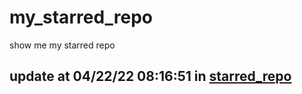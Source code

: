 # my_starred_repo
show me my starred repo

update at 04/22/22 08:16:51 in [starred_repo](./index.html)
---

